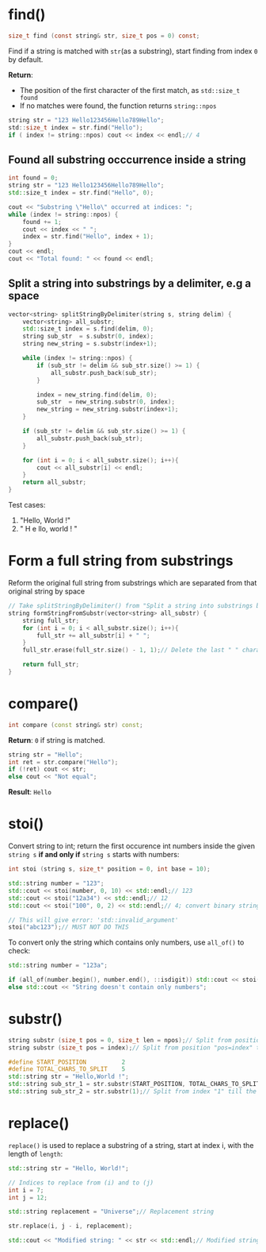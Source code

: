 # find()

```c
size_t find (const string& str, size_t pos = 0) const;
```

Find if a string is matched with ``str``(as a substring), start finding from index ``0`` by default.

**Return**:

* The position of the first character of the first match, as ``std::size_t found``
* If no matches were found, the function returns ``string::npos``

```c
string str = "123 Hello123456Hello789Hello";
std::size_t index = str.find("Hello");
if ( index != string::npos) cout << index << endl;// 4
```
## Found all substring occcurrence inside a string
```cpp
int found = 0;
string str = "123 Hello123456Hello789Hello";
std::size_t index = str.find("Hello", 0);

cout << "Substring \"Hello\" occurred at indices: "; 
while (index != string::npos) { 
    found += 1;
    cout << index << " ";
    index = str.find("Hello", index + 1);
} 
cout << endl;
cout << "Total found: " << found << endl;
```
## Split a string into substrings by a delimiter, e.g a space
```cpp
vector<string> splitStringByDelimiter(string s, string delim) {
    vector<string> all_substr;
    std::size_t index = s.find(delim, 0);
    string sub_str  = s.substr(0, index);
    string new_string = s.substr(index+1);

    while (index != string::npos) { 
        if (sub_str != delim && sub_str.size() >= 1) {
            all_substr.push_back(sub_str);
        }

        index = new_string.find(delim, 0);
        sub_str  = new_string.substr(0, index);
        new_string = new_string.substr(index+1);
    }

    if (sub_str != delim && sub_str.size() >= 1) {
        all_substr.push_back(sub_str);
    }

    for (int i = 0; i < all_substr.size(); i++){
        cout << all_substr[i] << endl;
    }
    return all_substr;
}
```
Test cases:
1. "Hello, World !"
2. "          H e llo,          world !         "

# Form a full string from substrings
Reform the original full string from substrings which are separated from that original string by space
```cpp
// Take splitStringByDelimiter() from "Split a string into substrings by a delimiter" as the input
string formStringFromSubstr(vector<string> all_substr) {
    string full_str;
    for (int i = 0; i < all_substr.size(); i++){
        full_str += all_substr[i] + " ";
    }
    full_str.erase(full_str.size() - 1, 1);// Delete the last " " character of full_str

    return full_str;
}
```
# compare()

```cpp
int compare (const string& str) const;
```
**Return**: ``0`` if string is matched.

```cpp
string str = "Hello";
int ret = str.compare("Hello");
if (!ret) cout << str;
else cout << "Not equal";
```
**Result**: ``Hello``
# stoi()
Convert string to int; return the first occurence int numbers inside the given ``string s`` **if and only if** ``string s`` starts with numbers:
```cpp
int stoi (string s, size_t* position = 0, int base = 10);
```
```cpp
std::string number = "123";
std::cout << stoi(number, 0, 10) << std::endl;// 123
std::cout << stoi("12a34") << std::endl;// 12
std::cout << stoi("100", 0, 2) << std::endl;// 4; convert binary string 100 to decimal number 0d4
```
```cpp
// This will give error: 'std::invalid_argument'
stoi("abc123");// MUST NOT DO THIS
```
To convert only the string which contains only numbers, use ``all_of()`` to check:
```cpp
std::string number = "123a";

if (all_of(number.begin(), number.end(), ::isdigit)) std::cout << stoi(number) << std::endl;
else std::cout << "String doesn't contain only numbers";
```
# substr()
```cpp
string substr (size_t pos = 0, size_t len = npos);// Split from position "pos" with "npos" of characters
string substr (size_t pos = index);// Split from position "pos=index" till the end
```
```cpp
#define START_POSITION          2
#define TOTAL_CHARS_TO_SPLIT    5
std::string str = "Hello,World !";
std::string sub_str_1 = str.substr(START_POSITION, TOTAL_CHARS_TO_SPLIT);// llo,W
std::string sub_str_2 = str.substr(1);// Split from index "1" till the end of str; Result: "ello,World !"
```
# replace()
``replace()`` is used to replace a substring of a string, start at index i, with the length of ``length``:
```cpp
std::string str = "Hello, World!";

// Indices to replace from (i) and to (j)
int i = 7;
int j = 12;

std::string replacement = "Universe";// Replacement string

str.replace(i, j - i, replacement);

std::cout << "Modified string: " << str << std::endl;// Modified string: Hello, Universe!
```
